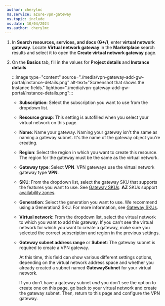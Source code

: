 ```yaml
---
 author: cherylmc
 ms.service: azure-vpn-gateway
 ms.topic: include
 ms.date: 10/04/2024
 ms.author: cherylmc
---
```


1. In **Search resources, services, and docs (G+/)**, enter **virtual network gateway**. Locate **Virtual network gateway** in the **Marketplace** search results and select it to open the **Create virtual network gateway** page.

1. On the **Basics** tab, fill in the values for **Project details** and **Instance details**.

   :::image type="content" source="./media/vpn-gateway-add-gw-portal/instance-details.png" alt-text="Screenshot that shows the Instance fields." lightbox="./media/vpn-gateway-add-gw-portal/instance-details.png":::

   * **Subscription**: Select the subscription you want to use from the dropdown list.
   * **Resource group**: This setting is autofilled when you select your virtual network on this page.
   * **Name**: Name your gateway. Naming your gateway isn't the same as naming a gateway subnet. It's the name of the gateway object you're creating.
   * **Region**: Select the region in which you want to create this resource. The region for the gateway must be the same as the virtual network.
   * **Gateway type**: Select **VPN**. VPN gateways use the virtual network gateway type **VPN**.
   * **SKU**: From the dropdown list, select the gateway SKU that supports the features you want to use. See [Gateway SKUs](../articles/vpn-gateway/vpn-gateway-about-vpn-gateway-settings.md#gwsku). **AZ** SKUs support [availability zones](../articles/reliability/availability-zones-service-support.md).
   * **Generation**: Select the generation you want to use. We recommend using a Generation2 SKU. For more information, see [Gateway SKUs](../articles/vpn-gateway/about-gateway-skus.md).
   * **Virtual network**: From the dropdown list, select the virtual network to which you want to add this gateway. If you can't see the virtual network for which you want to create a gateway, make sure you selected the correct subscription and region in the previous settings.
   * **Gateway subnet address range** or **Subnet**: The gateway subnet is required to create a VPN gateway.

     At this time, this field can show various different settings options, depending on the virtual network address space and whether you already created a subnet named **GatewaySubnet** for your virtual network.

     If you don't have a gateway subnet *and* you don't see the option to create one on this page, go back to your virtual network and create the gateway subnet. Then, return to this page and configure the VPN gateway.
